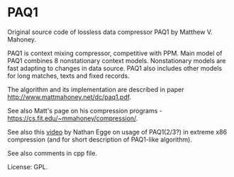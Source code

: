 # PAQ1

Original source code of lossless data compressor PAQ1 by Matthew V. Mahoney.

PAQ1 is context mixing compressor, competitive with PPM. Main model of PAQ1 combines 8 nonstationary context models. Nonstationary models are fast adapting to changes in data source. PAQ1 also includes other models for long matches, texts and fixed records. 

The algorithm and its implementation are described in paper http://www.mattmahoney.net/dc/paq1.pdf.

See also Matt's page on his compression programs - https://cs.fit.edu/~mmahoney/compression/.

See also this <a href="https://www.youtube.com/watch?v=J5WX-wN_RKY">video</a> by Nathan Egge on usage of PAQ1(2/3?) in extreme x86 compression (and for short description of PAQ1-like algorithm).

See also comments in cpp file.

License: GPL.
